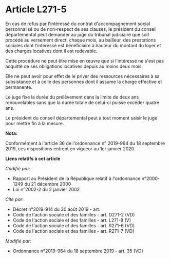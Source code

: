 # Article L271-5

En cas de refus par l'intéressé du contrat d'accompagnement social personnalisé ou de non-respect de ses clauses, le
président du conseil départemental peut demander au juge du tribunal judiciaire que soit procédé au versement direct, chaque
mois, au bailleur, des prestations sociales dont l'intéressé est bénéficiaire à hauteur du montant du loyer et des charges
locatives dont il est redevable.

Cette procédure ne peut être mise en œuvre que si l'intéressé ne s'est pas acquitté de ses obligations locatives depuis au
moins deux mois.

Elle ne peut avoir pour effet de le priver des ressources nécessaires à sa subsistance et à celle des personnes dont il
assume la charge effective et permanente.

Le juge fixe la durée du prélèvement dans la limite de deux ans renouvelables sans que la durée totale de celui-ci puisse
excéder quatre ans.

Le président du conseil départemental peut à tout moment saisir le juge pour mettre fin à la mesure.

**Nota:**

Conformément à l'article 36 de l'ordonnance n° 2019-964 du 18 septembre 2019, ces dispositions entrent en vigueur au 1er
janvier 2020.

**Liens relatifs à cet article**

_Codifié par_:

  - Rapport au Président de la République relatif à l'ordonnance n°2000-1249 du 21 décembre 2000
  - Loi n°2002-2 du 2 janvier 2002

_Cité par_:

  - Décret n°2019-914 du 30 août 2019 - art.
  - Code de l'action sociale et des familles - art. D271-2 (VD)
  - Code de l'action sociale et des familles - art. L271-8 (V)
  - Code de l'action sociale et des familles - art. R271-6 (VD)
  - Code de l'action sociale et des familles - art. R271-7 (VD)

_Modifié par_:

  - Ordonnance n°2019-964 du 18 septembre 2019 - art. 35 (VD)
